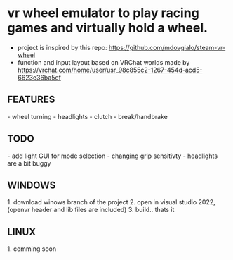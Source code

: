 <h1>vr wheel emulator to play racing games and virtually hold a wheel.</h1>

- project is inspired by this repo: https://github.com/mdovgialo/steam-vr-wheel
- function and input layout based on VRChat worlds made by https://vrchat.com/home/user/usr_98c855c2-1267-454d-acd5-6623e36ba5ef

<h2>FEATURES</h2>
 - wheel turning
 - headlights
 - clutch
 - break/handbrake

<h2>TODO</h2>
 - add light GUI for mode selection
 - changing grip sensitivty
 - headlights are a bit buggy

<h2>WINDOWS</h2>
1. download winows branch of the project
2. open in visual studio 2022, (openvr header and lib files are included)
3. build.. thats it

<h2>LINUX</h2>
1. comming soon
